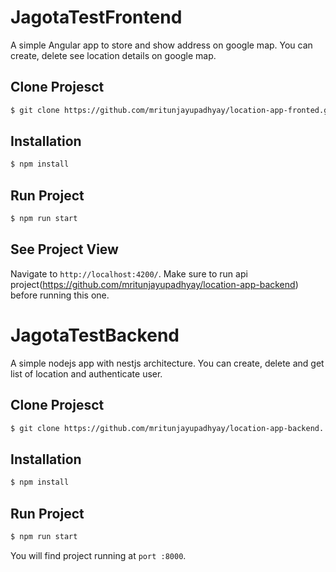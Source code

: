 # JagotaTestFrontend

A simple Angular app to store and show address on google map. You can create, delete see location details on google map.

## Clone Projesct

```bash
$ git clone https://github.com/mritunjayupadhyay/location-app-fronted.git
```

## Installation

```bash
$ npm install
```


## Run Project

```bash
$ npm run start
```

## See Project View

Navigate to `http://localhost:4200/`. 
Make sure to run  api project(https://github.com/mritunjayupadhyay/location-app-backend) before running this one.

# JagotaTestBackend

A simple nodejs app with nestjs architecture. You can create, delete and get list of location and authenticate user.

## Clone Projesct

```bash
$ git clone https://github.com/mritunjayupadhyay/location-app-backend.
```

## Installation

```bash
$ npm install
```


## Run Project

```bash
$ npm run start
```
You will find project running at `port :8000`.